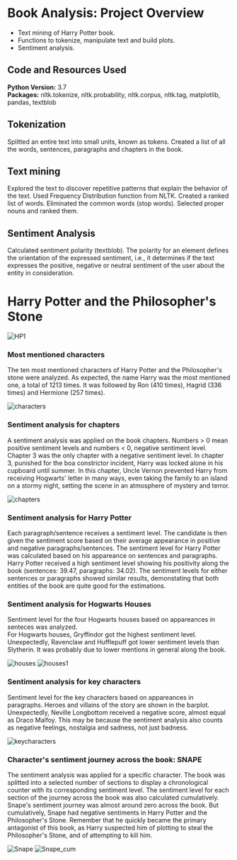 # Book Analysis: Project Overview  
* Text mining of Harry Potter book. 
* Functions to tokenize, manipulate text and build plots.
* Sentiment analysis. 

## Code and Resources Used
**Python Version:** 3.7   
**Packages:** nltk.tokenize, nltk.probability, nltk.corpus, nltk.tag, matplotlib, pandas, textblob  

## Tokenization
Splitted an entire text into small units, known as tokens. Created a list of all the words, sentences, paragraphs and chapters in the book.  

## Text mining
Explored the text to discover repetitive patterns that explain the behavior of the text. Used Frequency Distribution function from NLTK. Created a ranked list of words. Eliminated the common words (stop words). Selected proper nouns and ranked them. 

## Sentiment Analysis
Calculated sentiment polarity (textblob). The polarity for an element defines the orientation of the expressed sentiment, i.e., it determines if the text expresses the positive, negative or neutral sentiment of the user about the entity in consideration.  


# Harry Potter and the Philosopher's Stone

![HP1](images/HP1.jpg)

### Most mentioned characters
The ten most mentioned characters of Harry Potter and the Philosopher's stone were analyzed. As expected, the name Harry was the most mentioned one, a total of 1213 times. It was followed by Ron (410 times), Hagrid (336 times) and Hermione (257 times).  

![characters](images/characters.png)

### Sentiment analysis for chapters
A sentiment analysis was applied on the book chapters. Numbers > 0 mean positive sentiment levels and numbers < 0, negative sentiment level. Chapter 3 was the only chapter with a negative sentiment level. In chapter 3, punished for the boa constrictor incident, Harry was locked alone in his cupboard until summer. In this chapter, Uncle Vernon prevented Harry from receiving Hogwarts' letter in many ways, even taking the family to an island on a stormy night, setting the scene in an atmosphere of mystery and terror.

![chapters](images/chapters.png)

### Sentiment analysis for Harry Potter
Each paragraph/sentence receives a sentiment level. The candidate is then given the sentiment score based on their average appearance in positive and negative paragraphs/sentences.
The sentiment level for Harry Potter was calculated based on his appareance on sentences and paragraphs.
Harry Potter received a high sentiment level showing his positivity along the book (sentences: 39.47, paragraphs: 34.02). The sentiment levels for either sentences or paragraphs showed similar results, demonstating that both entities of the book are quite good for the estimations.

### Sentiment analysis for Hogwarts Houses
Sentiment level for the four Hogwarts houses based on appareances in senteces was analyzed.   
For Hogwarts houses, Gryffindor got the highest sentiment level. Unexpectedly, Ravenclaw and Hufflepuff got lower sentiment levels than Slytherin. It was probably due to lower mentions in general along the book.

![houses](images/Houses.png)
![houses1](images/houses1.png)

### Sentiment analysis for key characters
Sentiment level for the key characters based on appareances in paragraphs.
Heroes and villains of the story are shown in the barplot. Unexpectedly, Neville Longbottom received a negative score, almost equal as Draco Malfoy. This may be because the sentiment analysis also counts as negative feelings, nostalgia and sadness, not just badness.

![keycharacters](images/keycharacters.png)

### Character's sentiment journey across the book: SNAPE
The sentiment analysis was applied for a specific character. The book was splitted into a selected number of sections to display a chronological counter with its corresponding sentiment level. The sentiment level for each section of the journey across the book was also calculated cumulatively.
Snape's sentiment journey was almost around zero across the book. But cumulatively, Snape had negative sentiments in Harry Potter and the Philosopher's Stone. Remember that he quickly became the primary antagonist of this book, as Harry suspected him of plotting to steal the Philosopher's Stone, and of attempting to kill him.

![Snape](images/snape_j.png)
![Snape_cum](images/snape_jc.png)
